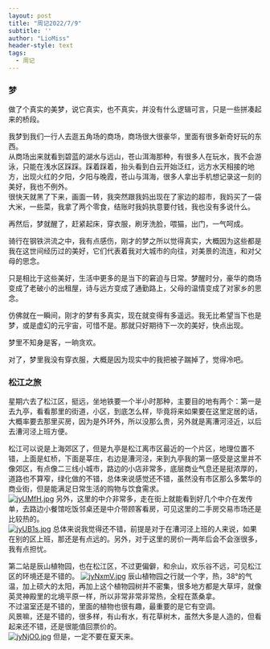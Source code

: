 ```yaml
---
layout: post
title: "周记2022/7/9"
subtitle: ''
author: "LioMiss"
header-style: text
tags:
  - 周记
---
```


### 梦
做了个真实的美梦，说它真实，也不真实，并没有什么逻辑可言，只是一些拼凑起来的桥段。

我梦到我们一行人去逛五角场的商场，商场很大很豪华，里面有很多新奇好玩的东西。  
从商场出来就看到碧蓝的湖水与远山，苍山洱海那种，有很多人在玩水，我不会游泳，只能在浅水区踩踩。踩着踩着，抬头看到白云开始泛红，远方水天相接的地方，出现火红的夕阳，夕阳与晚霞，苍山与洱海，很多人拿出手机想记录这一刻的美好，我也不例外。  
很快天就黑了下来，画面一转，我突然跟我妈出现在了家边的超市，我妈买了一袋大米，一些菜，我拿了两个零食，结账时我妈执意要付钱，我也没有多说什么。

再然后，梦就醒了，赶紧起床，穿衣服，刷牙洗脸，喂猫，出门，一气呵成。

骑行在钢铁洪流之中，我有点感伤，刚才的梦之所以觉得真实，大概因为这些都是我在这世间经历过的美好，它们代表着我对大城市的向往，对美景的流连，和对父母的思念。

只是相比于这些美好，生活中更多的是当下的窘迫与日常。梦醒时分，豪华的商场变成了老破小的出租屋，诗与远方变成了通勤路上，父母的温情变成了对家乡的思念。

仿佛就在一瞬间，刚才的梦有多真实，现在就变得有多遥远。我无比希望当下也是梦，或是虚幻的元宇宙，可惜不是。那就只好期待下一次的美好，快点出现。

梦里不知身是客，一晌贪欢。

对了，梦里我没有穿衣服，大概是因为现实中的我把被子踹掉了，觉得冷吧。

### 松江之旅
星期六去了松江区，挺远，坐地铁要一个半小时那种，主要目的地有两个：第一是去九亭，看看那里的街道，小区，到底怎么样，毕竟将来如果要在这里定居的话，大概率要去那里买房，因为是外环外，所以没那么贵，另外就是离漕河泾近，以后去漕河泾上班方便。

松江可以说是上海郊区了，但是九亭是松江离市区最近的一个片区，地理位置不错，上面是虹桥，下面是莘庄，右边是漕河泾，来到九亭我的第一感受是这里并不像郊区，有点像二三线小城市，路边的小店非常多，底层商业气息还是挺浓厚的，道路也不算窄，绿化做的不错，总体来说感觉还不错，虽然没有市区那么多繁华的商业街，但是能满足日常生活的购物与饮食需求。  
[![jyUMfH.jpg](https://s1.ax1x.com/2022/07/11/jyUMfH.jpg)](https://imgtu.com/i/jyUMfH)
另外，这里的中介非常多，走在街上就能看到好几个中介在发传单，去路边小餐馆吃饭邻桌还是中介带顾客看房，可见这里的二手房交易市场还是比较热的。  
[![jyUB1s.jpg](https://s1.ax1x.com/2022/07/11/jyUB1s.jpg)](https://imgtu.com/i/jyUB1s)
总体来说我觉得还不错，前提是对于在漕河泾上班的人来说，如果在别的区上班，那还是有点远的。另外，对于这里的房价一两年后会不会涨很多，我有点担忧。  

第二站是辰山植物园，也在松江区，不过更偏僻，和佘山，欢乐谷不远，可见松江区的环境还是不错的。 
[![jyNxmV.jpg](https://s1.ax1x.com/2022/07/11/jyNxmV.jpg)](https://imgtu.com/i/jyNxmV) 
辰山植物园之行就一个字，热，38°的气温，加上硕大的太阳，再加上这个植物园树并不密集，很多地方都是大草坪，就像英灵神殿里的北境平原一样，所以非常非常非常热，全程在蒸桑拿。  
不过温室还是不错的，里面的植物也很有趣，最重要的是它有空调。  
风景嘛，还是不错的，很多样，有山有水，有花草树木，虽然大多是人造的，但看起来还不错，还是很能值回票价的。  
[![jyNjO0.jpg](https://s1.ax1x.com/2022/07/11/jyNjO0.jpg)](https://imgtu.com/i/jyNjO0) 
但是，一定不要在夏天来。  

